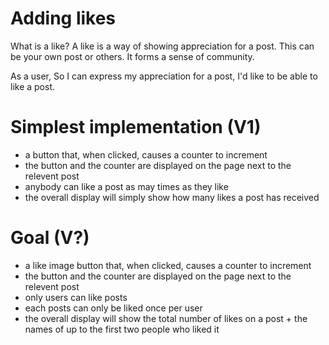 Adding likes
============

What is a like? A like is a way of showing appreciation for a post. This can be your own post or others. It forms a sense of community.


As a user,
So I can express my appreciation for a post,
I'd like to be able to like a post.

# Simplest implementation (V1)

- a button that, when clicked, causes a counter to increment
- the button and the counter are displayed on the page next to the relevent post
- anybody can like a post as may times as they like
- the overall display will simply show how many likes a post has received

# Goal (V?)

- a like image button that, when clicked, causes a counter to increment
- the button and the counter are displayed on the page next to the relevent post
- only users can like posts
- each posts can only be liked once per user
- the overall display will show the total number of likes on a post + the names of up to the first two people who liked it